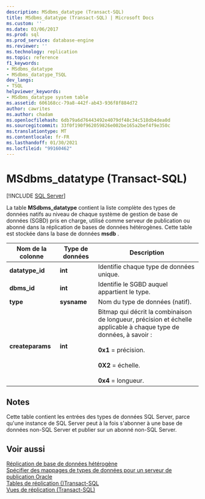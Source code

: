 ```yaml
---
description: MSdbms_datatype (Transact-SQL)
title: MSdbms_datatype (Transact-SQL) | Microsoft Docs
ms.custom: ''
ms.date: 03/06/2017
ms.prod: sql
ms.prod_service: database-engine
ms.reviewer: ''
ms.technology: replication
ms.topic: reference
f1_keywords:
- MSdbms_datatype
- MSdbms_datatype_TSQL
dev_langs:
- TSQL
helpviewer_keywords:
- MSdbms_datatype system table
ms.assetid: 606168cc-79a8-442f-ab43-936f8f884d72
author: cawrites
ms.author: chadam
ms.openlocfilehash: 6db79a6d76443492e4079df48c34c518db4dea0d
ms.sourcegitcommit: 33f0f190f962059826e002be165a2bef4f9e350c
ms.translationtype: MT
ms.contentlocale: fr-FR
ms.lasthandoff: 01/30/2021
ms.locfileid: "99160462"
---
```

# <a name="msdbms_datatype-transact-sql"></a>MSdbms_datatype (Transact-SQL)
[!INCLUDE [SQL Server](../../includes/applies-to-version/sqlserver.md)]

  La table **MSdbms_datatype** contient la liste complète des types de données natifs au niveau de chaque système de gestion de base de données (SGBD) pris en charge, utilisé comme serveur de publication ou abonné dans la réplication de bases de données hétérogènes. Cette table est stockée dans la base de données **msdb** .  
  
|Nom de la colonne|Type de données|Description|  
|-----------------|---------------|-----------------|  
|**datatype_id**|**int**|Identifie chaque type de données unique.|  
|**dbms_id**|**int**|Identifie le SGBD auquel appartient le type.|  
|**type**|**sysname**|Nom du type de données (natif).|  
|**createparams**|**int**|Bitmap qui décrit la combinaison de longueur, précision et échelle applicable à chaque type de données, à savoir :<br /><br /> **0x1** = précision.<br /><br /> **0X2** = échelle.<br /><br /> **0x4** = longueur.|  
  
## <a name="remarks"></a>Notes  
 Cette table contient les entrées des types de données SQL Server, parce qu'une instance de SQL Server peut à la fois s'abonner à une base de données non-SQL Server et publier sur un abonné non-SQL Server.  
  
## <a name="see-also"></a>Voir aussi  
 [Réplication de base de données hétérogène](../../relational-databases/replication/non-sql/heterogeneous-database-replication.md)   
 [Spécifier des mappages de types de données pour un serveur de publication Oracle](../../relational-databases/replication/publish/specify-data-type-mappings-for-an-oracle-publisher.md)   
 [Tables de réplication &#40;&#41;Transact-SQL ](../../relational-databases/system-tables/replication-tables-transact-sql.md)   
 [Vues de réplication &#40;Transact-SQL&#41;](../../relational-databases/system-views/replication-views-transact-sql.md)  
  
  
